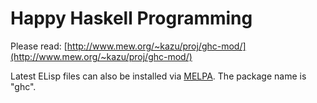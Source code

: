 # Happy Haskell Programming

Please read: [http://www.mew.org/~kazu/proj/ghc-mod/](http://www.mew.org/~kazu/proj/ghc-mod/)

Latest ELisp files can also be installed via [MELPA](http://melpa.milkbox.net/). The package name is "ghc".
